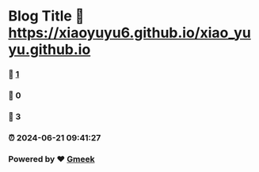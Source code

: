 # Blog Title :link: https://xiaoyuyu6.github.io/xiao_yuyu.github.io 
### :page_facing_up: [1](https://xiaoyuyu6.github.io/xiao_yuyu.github.io/tag.html) 
### :speech_balloon: 0 
### :hibiscus: 3 
### :alarm_clock: 2024-06-21 09:41:27 
### Powered by :heart: [Gmeek](https://github.com/Meekdai/Gmeek)
